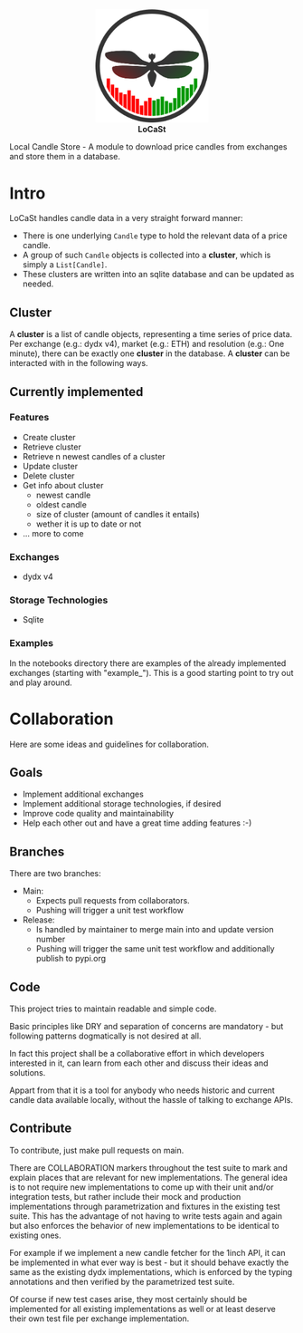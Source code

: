 <div align="center"><img src="icons/fancy_transparent@3x.png" alt="" width="200"></td></div>
<b><center>LoCaSt</center></b>

Local Candle Store - A module to download price candles from exchanges and store them in a database.

# Intro
LoCaSt handles candle data in a very straight forward manner: 
- There is one underlying `Candle` type to hold the relevant data of a price candle.
- A group of such `Candle` objects is collected into a **cluster**, which is simply a `List[Candle]`.
- These clusters are written into an sqlite database and can be updated as needed.

## Cluster
A **cluster** is a list of candle objects, representing a time series of price data. Per exchange (e.g.: dydx v4), market (e.g.: ETH) and resolution (e.g.: One minute), there can be exactly one **cluster** in the database. A **cluster** can be interacted with in the following ways.

## Currently implemented

### Features
- Create cluster
- Retrieve cluster 
- Retrieve n newest candles of a cluster
- Update cluster 
- Delete cluster
- Get info about cluster
    - newest candle
    - oldest candle
    - size of cluster (amount of candles it entails)
    - wether it is up to date or not
- ... more to come

### Exchanges
- dydx v4

### Storage Technologies
- Sqlite

### Examples
In the notebooks directory there are examples of the already implemented exchanges (starting with "example_"). This is a good starting point to try out and play around.

# Collaboration
Here are some ideas and guidelines for collaboration.

## Goals
- Implement additional exchanges 
- Implement additional storage technologies, if desired
- Improve code quality and maintainability
- Help each other out and have a great time adding features :-)

## Branches
There are two branches:
- Main: 
    - Expects pull requests from collaborators.
    - Pushing will trigger a unit test workflow
- Release: 
    - Is handled by maintainer to merge main into and update version number
    - Pushing will trigger the same unit test workflow and additionally publish to pypi.org

## Code
This project tries to maintain readable and simple code.

Basic principles like DRY and separation of concerns are mandatory - but following patterns dogmatically is not desired at all.

In fact this project shall be a collaborative effort in which developers interested in it, can learn from each other and discuss their ideas and solutions. 

Appart from that it is a tool for anybody who needs historic and current candle data available locally, without the hassle of talking to exchange APIs.

## Contribute
To contribute, just make pull requests on main.

There are COLLABORATION markers throughout the test suite to mark and explain places that are relevant for new implementations. The general idea is to not require new implementations to come up with their unit and/or integration tests, but rather include their mock and production implementations through parametrization and fixtures in the existing test suite. This has the advantage of not having to write tests again and again but also enforces the behavior of new implementations to be identical to existing ones. 

For example if we implement a new candle fetcher for the 1inch API, it can be implemented in what ever way is best - but it should behave exactly the same as the existing dydx implementations, which is enforced by the typing annotations and then verified by the parametrized test suite.

Of course if new test cases arise, they most certainly should be implemented for all existing implementations as well or at least deserve their own test file per exchange implementation. 